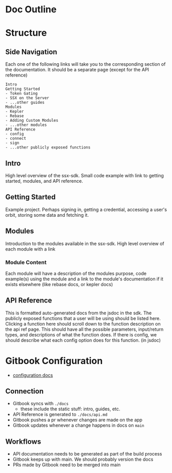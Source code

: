 # Doc Outline

# Structure
## Side Navigation 
Each one of the following links will take you to the corresponding section of the documentation. It should be a separate page (except for the API reference)
```
Intro
Getting Started
- Token Gating 
- SSX on the Server
- ...other guides
Modules
- Kepler
- Rebase
- Adding Custom Modules
- ...other modules
API Reference
- config
- connect
- sign
- ...other publicly exposed functions
```

## Intro
High level overview of the ssx-sdk. Small code example with link to getting started, modules, and API reference.

## Getting Started
Example project. Perhaps signing in, getting a credential, accessing a user's orbit, storing some data and fetching it.

## Modules
Introduction to the modules available in the ssx-sdk. High level overview of each module with a link
### Module Content
Each module will have a description of the modules purpose, code example(s) using the module and a link to the module's documentation if it exists elsewhere (like rebase docs, or kepler docs)

## API Reference
This is formatted auto-generated docs from the jsdoc in the sdk. The publicly exposed functions that a user will be using should be listed here. Clicking a function here should scroll down to the function description on the api ref page. This should have all the possible parameters, input/return types, and descriptions of what the function does. If there is config, we should describe what each config option does for this function. (in jsdoc)

# Gitbook Configuration
- [configuration docs](https://docs.gitbook.com/integrations/git-sync/content-configuration)
## Connection
- Gitbook syncs with `./docs`
    - these include the static stuff: intro, guides, etc.
- API Reference is generated to `./docs/api.md`
- Gitbook pushes a pr whenever changes are made on the app
- Gitbook updates whenever a change happens in docs on `main`
## Workflows
- API documentation needs to be generated as part of the build process
- Gitbook keeps up with main. We should probably version the docs
- PRs made by Gitbook need to be merged into main
